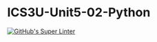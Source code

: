 # ICS3U-Unit5-02-Python

[![GitHub's Super Linter](https://github.com/Andrew-Ten-Den/ICS3U-Unit5-02-Python/workflows/GitHub's%20Super%20Linter/badge.svg)](https://github.com/Andrew-Ten-Den/ICS3U-Unit5-02-Python/actions)
